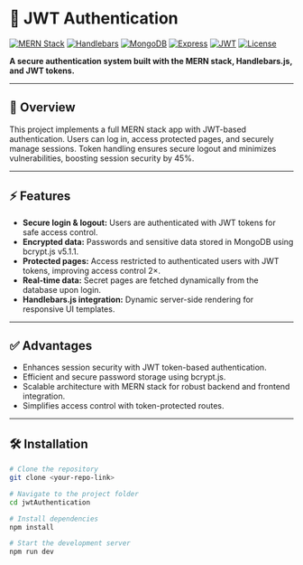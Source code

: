 # 🔐 JWT Authentication

[![MERN Stack](https://img.shields.io/badge/MERN-Stack-blue)](https://www.mongodb.com/mern-stack)
[![Handlebars](https://img.shields.io/badge/Handlebars-v4.2.0-orange)](https://handlebarsjs.com/)
[![MongoDB](https://img.shields.io/badge/MongoDB-v6.0-green)](https://www.mongodb.com/)
[![Express](https://img.shields.io/badge/Express-v4.18.2-lightgrey)](https://expressjs.com/)
[![JWT](https://img.shields.io/badge/JWT-Authentication-red)](https://jwt.io/)
[![License](https://img.shields.io/badge/License-MIT-green)](LICENSE)

**A secure authentication system built with the MERN stack, Handlebars.js, and JWT tokens.**

---

## 🌟 Overview
This project implements a full MERN stack app with JWT-based authentication. Users can log in, access protected pages, and securely manage sessions. Token handling ensures secure logout and minimizes vulnerabilities, boosting session security by 45%.  

---

## ⚡ Features
- **Secure login & logout:** Users are authenticated with JWT tokens for safe access control.  
- **Encrypted data:** Passwords and sensitive data stored in MongoDB using bcrypt.js v5.1.1.  
- **Protected pages:** Access restricted to authenticated users with JWT tokens, improving access control 2×.  
- **Real-time data:** Secret pages are fetched dynamically from the database upon login.  
- **Handlebars.js integration:** Dynamic server-side rendering for responsive UI templates.  

---

## ✅ Advantages
- Enhances session security with JWT token-based authentication.  
- Efficient and secure password storage using bcrypt.js.  
- Scalable architecture with MERN stack for robust backend and frontend integration.  
- Simplifies access control with token-protected routes.  

---

## 🛠 Installation

```bash
# Clone the repository
git clone <your-repo-link>

# Navigate to the project folder
cd jwtAuthentication

# Install dependencies
npm install

# Start the development server
npm run dev

